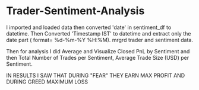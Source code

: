 # Trader-Sentiment-Analysis


I imported and loaded data then converted 'date' in sentiment_df to datetime. Then Converted 'Timestamp IST' to datetime and extract only the date part ( format= %d-%m-%Y %H:%M). mrgrd trader and sentiment data.

Then for analysis I did Average and Visualize Closed PnL by Sentiment and then Total Number of Trades per Sentiment, Average Trade Size (USD) per Sentiment.


IN RESULTS I SAW THAT DURING "FEAR" THEY EARN MAX PROFIT AND DURING GREED MAXIMUM LOSS
